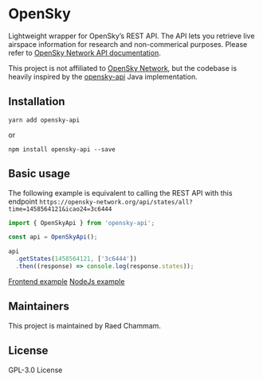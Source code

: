 # OpenSky

Lightweight wrapper for OpenSky’s REST API. The API lets you retrieve live airspace information for research and non-commerical purposes. Please refer to [OpenSky Network API documentation](https://openskynetwork.github.io/opensky-api/index.html).

This project is not affiliated to [OpenSky Network](https://github.com/openskynetwork), but the codebase is heavily inspired by the [opensky-api](https://github.com/openskynetwork/opensky-api) Java implementation.

## Installation

```
yarn add opensky-api
```

or

```
npm install opensky-api --save
```

## Basic usage

The following example is equivalent to calling the REST API with this endpoint `https://opensky-network.org/api/states/all?time=1458564121&icao24=3c6444`

```ts
import { OpenSkyApi } from 'opensky-api';

const api = OpenSkyApi();

api
  .getStates(1458564121, ['3c6444'])
  .then((response) => console.log(response.states));
```

[Frontend example](https://codesandbox.io/s/stoic-keldysh-y0mj7o?file=/src/App.js)
[NodeJs example](https://codesandbox.io/s/billowing-glitter-l2nj36?file=/routes/index.js)

## Maintainers

This project is maintained by Raed Chammam.

## License

GPL-3.0 License
